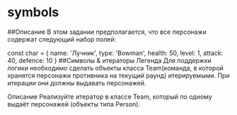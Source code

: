 # symbols
##Описание
В этом задании предполагается, что все персонажи содержат следующий набор полей:

const char = {
  name: 'Лучник',
  type: 'Bowman',
  health: 50,
  level: 1,
  attack: 40,
  defence: 10
}
##Символы & итераторы
Легенда
Для поддержки логики необходимо сделать объекты класса Team(команда, в которой хранятся персонажи противника на текущий раунд) итерируемыми. При итерации они должны выдавать персонажей.

Описание
Реализуйте итератор в классе Team, который по одному выдаёт персонажей (объекты типа Person).